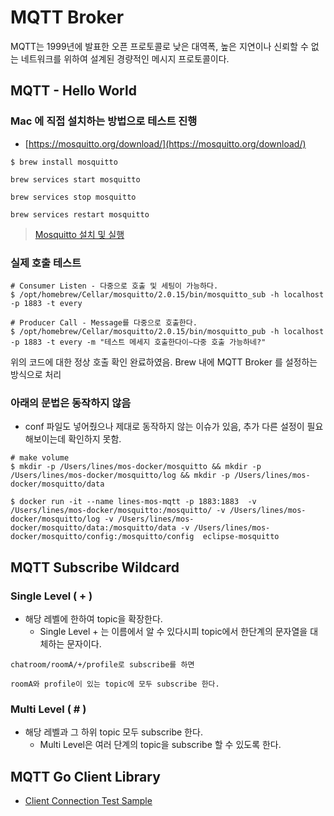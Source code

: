 # MQTT Broker  

MQTT는 1999년에 발표한 오픈 프로토콜로 낮은 대역폭, 높은 지연이나 신뢰할 수 없는 네트워크를 위하여 설계된 경량적인 메시지 프로토콜이다. 

## MQTT - Hello World 

### Mac 에 직접 설치하는 방법으로 테스트 진행 

- [https://mosquitto.org/download/](https://mosquitto.org/download/)

```shell
$ brew install mosquitto
```

```shell
brew services start mosquitto

brew services stop mosquitto 

brew services restart mosquitto
```

> [Mosquitto 설치 및 실행](https://velog.io/@aimzero9303/Mac-MQTT-mosquitto-%EC%84%A4%EC%B9%98-%ED%85%8C%EC%8A%A4%ED%8A%B8)

### 실제 호출 테스트

```shell
# Consumer Listen - 다중으로 호출 및 세팅이 가능하다. 
$ /opt/homebrew/Cellar/mosquitto/2.0.15/bin/mosquitto_sub -h localhost -p 1883 -t every
```

```shell
# Producer Call - Message를 다중으로 호출한다. 
$ /opt/homebrew/Cellar/mosquitto/2.0.15/bin/mosquitto_pub -h localhost -p 1883 -t every -m "테스트 메세지 호출한다이~다중 호출 가능하네?"
```

위의 코드에 대한 정상 호출 확인 완료하였음. Brew 내에 MQTT Broker 를 설정하는 방식으로 처리

### 아래의 문법은 동작하지 않음

- conf 파일도 넣어줬으나 제대로 동작하지 않는 이슈가 있음, 추가 다른 설정이 필요해보이는데 확인하지 못함. 

```shell
# make volume 
$ mkdir -p /Users/lines/mos-docker/mosquitto && mkdir -p /Users/lines/mos-docker/mosquitto/log && mkdir -p /Users/lines/mos-docker/mosquitto/data

$ docker run -it --name lines-mos-mqtt -p 1883:1883  -v /Users/lines/mos-docker/mosquitto:/mosquitto/ -v /Users/lines/mos-docker/mosquitto/log -v /Users/lines/mos-docker/mosquitto/data:/mosquitto/data -v /Users/lines/mos-docker/mosquitto/config:/mosquitto/config  eclipse-mosquitto
```


## MQTT Subscribe Wildcard 

### Single Level ( + )

- 해당 레벨에 한하여 topic을 확장한다. 
  - Single Level + 는 이름에서 알 수 있다시피 topic에서 한단계의 문자열을 대체하는 문자이다. 

```
chatroom/roomA/+/profile로 subscribe를 하면
 
roomA와 profile이 있는 topic에 모두 subscribe 한다.
```

### Multi Level ( # ) 

- 해당 레벨과 그 하위 topic 모두 subscribe 한다. 
  - Multi Level은 여러 단계의 topic을 subscribe 할 수 있도록 한다. 

## MQTT Go Client Library

- [Client Connection Test Sample](https://github.com/eclipse/paho.golang/blob/master/paho/client_test.go)